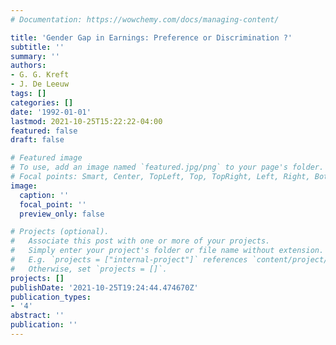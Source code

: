 ```yaml
---
# Documentation: https://wowchemy.com/docs/managing-content/

title: 'Gender Gap in Earnings: Preference or Discrimination ?'
subtitle: ''
summary: ''
authors:
- G. G. Kreft
- J. De Leeuw
tags: []
categories: []
date: '1992-01-01'
lastmod: 2021-10-25T15:22:22-04:00
featured: false
draft: false

# Featured image
# To use, add an image named `featured.jpg/png` to your page's folder.
# Focal points: Smart, Center, TopLeft, Top, TopRight, Left, Right, BottomLeft, Bottom, BottomRight.
image:
  caption: ''
  focal_point: ''
  preview_only: false

# Projects (optional).
#   Associate this post with one or more of your projects.
#   Simply enter your project's folder or file name without extension.
#   E.g. `projects = ["internal-project"]` references `content/project/deep-learning/index.md`.
#   Otherwise, set `projects = []`.
projects: []
publishDate: '2021-10-25T19:24:44.474670Z'
publication_types:
- '4'
abstract: ''
publication: ''
---
```

